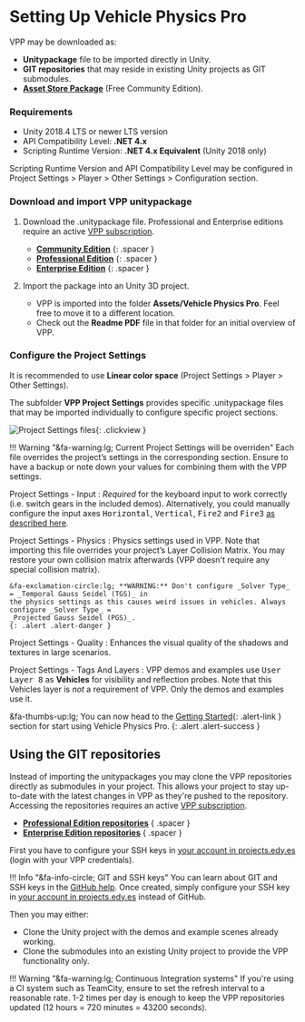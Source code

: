 
# Setting Up Vehicle Physics Pro

VPP may be downloaded as:

- **Unitypackage** file to be imported directly in Unity.
- **GIT repositories** that may reside in existing Unity projects as GIT submodules.
- **[Asset Store Package](https://assetstore.unity.com/packages/tools/physics/vehicle-physics-pro-community-edition-153556)** (Free Community Edition).

### Requirements

- Unity 2018.4 LTS or newer LTS version
- API Compatibility Level: **.NET 4.x**
- Scripting Runtime Version: **.NET 4.x Equivalent** (Unity 2018 only)

Scripting Runtime Version and API Compatibility Level may be configured in Project Settings > Player > Other Settings > Configuration section.

### Download and import VPP unitypackage

1. Download the .unitypackage file. Professional and Enterprise editions require an active [VPP subscription](/about/licensing).

	- **[Community Edition](https://assetstore.unity.com/packages/tools/physics/vehicle-physics-pro-community-edition-153556)**
	{: .spacer }
	- **[Professional Edition](https://edy.repositoryhosting.com/webdav/edy_vehicle-physics-pro-professional/)**
	{: .spacer }
	- **[Enterprise Edition](https://edy.repositoryhosting.com/webdav/edy_vehicle-physics-pro/)**
	{: .spacer }

2. Import the package into an Unity 3D project.

	- VPP is imported into the folder **Assets/Vehicle Physics Pro**. Feel free to move it to a
		different location.
	- Check out the **Readme PDF** file in that folder for an initial overview of VPP.

### Configure the Project Settings

It is recommended to use **Linear color space** (Project Settings > Player > Other Settings).

The subfolder **VPP Project Settings** provides specific .unitypackage files that may be imported
individually to configure specific project sections.

![Project Settings files](/img/user-guide/vpp-project-settings.png){: .clickview }

!!! Warning "&fa-warning:lg; Current Project Settings will be overriden"
	Each file overrides the project’s settings in the corresponding section. Ensure to have a backup
	or note down your values for combining them with the VPP settings.

Project Settings - Input
:	_Required_ for the keyboard input to work correctly (i.e. switch gears in the included demos).
	Alternatively, you could manually configure the input axes <kbd>Horizontal</kbd>, <kbd>Vertical</kbd>,
	<kbd>Fire2</kbd> and <kbd>Fire3</kbd> [as described here](/components/vehicle-input/#vpstandardinput).

Project Settings - Physics
:	Physics settings used in VPP. Note that importing this file overrides your project’s Layer
	Collision Matrix. You may restore your own collision matrix afterwards (VPP doesn't require
	any special collision matrix).

	&fa-exclamation-circle:lg; **WARNING:** Don't configure _Solver Type_ = _Temporal Gauss Seidel (TGS)_ in
	the physics settings as this causes weird issues in vehicles. Always configure _Solver Type_ =
	_Projected Gauss Seidel (PGS)_.
	{: .alert .alert-danger }

Project Settings - Quality
:	Enhances the visual quality of the shadows and textures in large scenarios.

Project Settings - Tags And Layers
:	VPP demos and examples use <kbd>User Layer 8</kbd> as **Vehicles** for visibility and reflection
	probes.	Note that this Vehicles layer is _not_ a requirement of VPP. Only the demos and examples
	use it.

&fa-thumbs-up:lg; You can now head to the [Getting Started](getting-started.md){: .alert-link }
section for start using Vehicle Physics Pro.
{: .alert .alert-success }

## Using the GIT repositories

Instead of importing the unitypackages you may clone the VPP repositories directly as submodules
in your project. This allows your project to stay up-to-date with the latest changes in VPP as
they're pushed to the repository. Accessing the repositories requires an active [VPP subscription](/about/licensing).

- **[Professional Edition repositories](https://edy.repositoryhosting.com/trac/edy_vehicle-physics-pro-professional)**
	{ .spacer }
- **[Enterprise Edition repositories](https://edy.repositoryhosting.com/trac/edy_vehicle-physics-pro)**
	{ .spacer }

First you have to configure your SSH keys in [your account in projects.edy.es](https://edy.repositoryhosting.com/users/my_profile#public_keys)
(login with your VPP credentials).

!!! Info "&fa-info-circle; GIT and SSH keys"
	You can learn about GIT and SSH keys in the [GitHub help](https://help.github.com/en/github/authenticating-to-github/connecting-to-github-with-ssh).
	Once created, simply configure your SSH key in [your account in projects.edy.es](https://edy.repositoryhosting.com/users/my_profile#public_keys)
	instead of GitHub.

Then you may either:

- Clone the Unity project with the demos and example scenes already working.
- Clone the submodules into an existing Unity project to provide the VPP functionality only.

!!! Warning "&fa-warning:lg; Continuous Integration systems"
	If you're using a CI system such as TeamCity, ensure to set the refresh interval to a reasonable
	rate. 1-2 times per day is enough to keep the VPP repositories updated (12 hours = 720 minutes
	= 43200 seconds).
